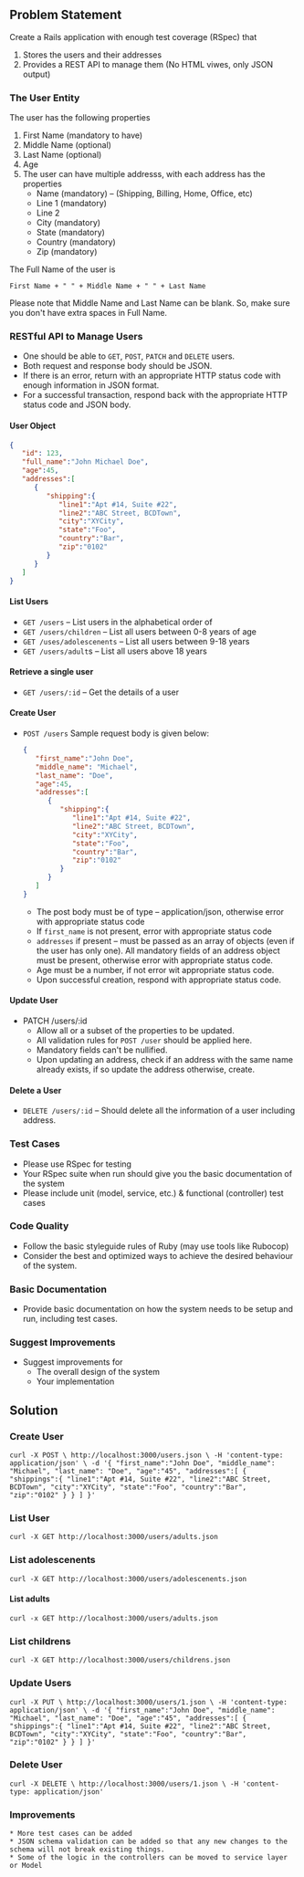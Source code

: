 
## Problem Statement

Create a Rails application with enough test coverage (RSpec)  that
1. Stores the users and their addresses
2. Provides a REST API to manage them (No HTML viwes, only JSON output)

### The User Entity
The user has the following properties
1. First Name (mandatory to have)
2. Middle Name (optional)
3. Last Name (optional)
4. Age
5. The user can have multiple addresss, with each address has the properties
	- Name (mandatory) – (Shipping, Billing, Home, Office, etc)
	- Line 1 (mandatory)
	- Line 2
	- City (mandatory)
	- State (mandatory)
	- Country (mandatory)
	- Zip (mandatory)

The Full Name of the user is

	First Name + " " + Middle Name + " " + Last Name

Please note that Middle Name and Last Name can be blank. So, make sure you don't have extra spaces in Full Name.

### RESTful API to Manage Users
* One should be able to `GET`, `POST`, `PATCH` and `DELETE` users.
* Both request and response body should be JSON.
* If there is an error, return with an appropriate HTTP status code with enough information in JSON format.
* For a successful transaction, respond back with the appropriate HTTP status code and JSON body.

#### User Object
```json
{
   "id": 123,
   "full_name":"John Michael Doe",
   "age":45,
   "addresses":[
      {
         "shipping":{
            "line1":"Apt #14, Suite #22",
            "line2":"ABC Street, BCDTown",
            "city":"XYCity",
            "state":"Foo",
            "country":"Bar",
            "zip":"0102"
         }
      }
   ]
}
```

#### List Users

* `GET /users` – List users in the alphabetical order of
* `GET /users/children` – List all users between 0-8 years of age
* `GET /uses/adolescenents` – List all users between 9-18 years
* `GET /users/adult`s – List all users above 18 years

#### Retrieve a single user
* `GET /users/:id` – Get the details of a user

#### Create User

* `POST /users`
	Sample request body is given below:
	```json
	{
	   "first_name":"John Doe",
	   "middle_name": "Michael",
	   "last_name": "Doe",
	   "age":45,
	   "addresses":[
	      {
	         "shipping":{
	            "line1":"Apt #14, Suite #22",
	            "line2":"ABC Street, BCDTown",
	            "city":"XYCity",
	            "state":"Foo",
	            "country":"Bar",
	            "zip":"0102"
	         }
	      }
	   ]
	}
	```
	* The post body must be of type – application/json, otherwise error with appropriate status code
	* If `first_name` is not present, error with appropriate status code
	* `addresses` if present – must be passed as an array of objects (even if the user has only one). All mandatory fields of an address object must be present, otherwise error with appropriate status code.
	* Age must be a number, if not error wit appropriate status code.
	* Upon successful creation, respond with appropriate status code.

#### Update User

 - PATCH /users/:id
	* Allow all or a subset of the properties to be updated.
	* All validation rules for `POST /user` should be applied here.
	* Mandatory fields can't be nullified.
	* Upon updating an address, check if an address with the same name already exists, if so update the address otherwise, create.

#### Delete a User
- `DELETE /users/:id` – Should delete all the information of a user including address.

### Test Cases

 - Please use RSpec for testing
 - Your RSpec suite when run should give you the basic documentation of the system
 - Please include unit (model, service, etc.) & functional (controller) test cases

### Code Quality
 - Follow the basic styleguide rules of Ruby (may use tools like Rubocop)
 - Consider the best and optimized ways to achieve the desired behaviour of the system.

### Basic Documentation
- Provide basic documentation on how the system needs to be setup and run, including test cases.
### Suggest Improvements
- Suggest improvements for
	- The overall design of the system
	- Your implementation

## Solution

### Create User

 `curl -X POST \
  http://localhost:3000/users.json \
  -H 'content-type: application/json' \
  -d '{
    "first_name":"John Doe",
    "middle_name": "Michael",
    "last_name": "Doe",
    "age":"45",
    "addresses":[
       {
          "shippings":{
             "line1":"Apt #14, Suite #22",
             "line2":"ABC Street, BCDTown",
             "city":"XYCity",
             "state":"Foo",
             "country":"Bar",
             "zip":"0102"
          }
       }
    ]
 }'`

### List User

`curl -X GET http://localhost:3000/users/adults.json`

### List adolescenents

`curl -X GET http://localhost:3000/users/adolescenents.json`

#### List adults

`curl -x GET http://localhost:3000/users/adults.json`

### List childrens

`curl -X GET http://localhost:3000/users/childrens.json`

### Update Users

`curl -X PUT \
  http://localhost:3000/users/1.json \
  -H 'content-type: application/json' \
  -d '{
    "first_name":"John Doe",
    "middle_name": "Michael",
    "last_name": "Doe",
    "age":"45",
    "addresses":[
       {
          "shippings":{
             "line1":"Apt #14, Suite #22",
             "line2":"ABC Street, BCDTown",
             "city":"XYCity",
             "state":"Foo",
             "country":"Bar",
             "zip":"0102"
          }
       }
    ]
 }'`

### Delete User

 `curl -X DELETE \
   http://localhost:3000/users/1.json \
   -H 'content-type: application/json'`

### Improvements
	* More test cases can be added
	* JSON schema validation can be added so that any new changes to the schema will not break existing things.
	* Some of the logic in the controllers can be moved to service layer or Model
